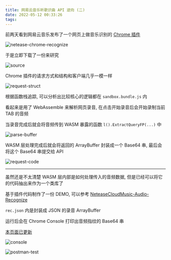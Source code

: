 ```yaml
---
title: 网易云音乐听歌识曲 API 逆向 (二)
date: 2022-05-12 00:33:26
tags:
---
```



前两天看到网易云音乐发布了一个网页上做音乐识别的 [Chrome 插件](https://juejin.cn/post/7094083239702659109)

![netease-chrome-recognize](https://s2.loli.net/2022/05/12/sdvE3LHGx19owOY.png)

<!-- more -->

于是立即下载了一份来研究

![source](https://s2.loli.net/2022/05/12/XwcgmIPYsuLpCBf.png)

Chrome 插件的请求方式和结构和客户端几乎一模一样

![request-struct](https://s2.loli.net/2022/05/12/feCIWNdhlBVJXML.jpg)

根据函数栈追踪, 可以分析出比较核心的逻辑都在 `sandbox.bundle.js` 内

看起来是用了 WebAssemble 来解析网页录音, 在点击开始录音后会开始录制当前 TAB 的音频

当录音完成后就会将音频传到 WASM 暴露的函数 `l().ExtractQueryFP(...)` 中

![parse-buffer](https://s2.loli.net/2022/05/12/Ljm8hg5Kztv9VHW.jpg)

WASM 层处理完成后就会将返回的 ArrayBuffer 封装成一个 Base64 串, 最后会将这个 Base64 串提交给 API

![request-code](https://s2.loli.net/2022/05/12/TEWq917khpOKZPd.jpg)

* * *

虽然还是不太清楚 WASM 层内部是如何处理传入的音频数据, 但是已经可以将它的代码抽出来作为一个类库了

基于插件代码制作了一份 DEMO, 可以参考 [NeteaseCloudMusic-Audio-Recognize](https://github.com/akinazuki/NeteaseCloudMusic-Audio-Recognize)

`rec.json` 内是封装成 JSON 的录音 ArrayBuffer

运行后会在 Chrome Console 打印出音频指纹的 Base64 串

[本页面已更新](/netease-eapi-music-recognize-reverse-3/)

![console](https://s2.loli.net/2022/05/12/ZuSIAYHMtlxgpsk.png)

![postman-test](https://s2.loli.net/2022/05/12/UmwNMRthrfbzQiJ.jpg)